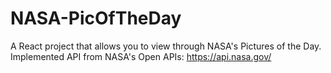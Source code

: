 # NASA-PicOfTheDay

A React project that allows you to view through NASA's Pictures of the Day. Implemented API from NASA's Open APIs: https://api.nasa.gov/
